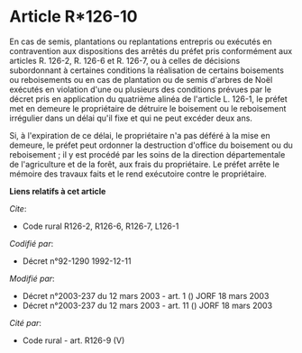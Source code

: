 # Article R*126-10

En cas de semis, plantations ou replantations entrepris ou exécutés en contravention aux dispositions des arrêtés du préfet
pris conformément aux articles R. 126-2, R. 126-6 et R. 126-7, ou à celles de décisions subordonnant à certaines conditions
la réalisation de certains boisements ou reboisements ou en cas de plantation ou de semis d'arbres de Noël exécutés en
violation d'une ou plusieurs des conditions prévues par le décret pris en application du quatrième alinéa de l'article L.
126-1, le préfet met en demeure le propriétaire de détruire le boisement ou le reboisement irrégulier dans un délai qu'il
fixe et qui ne peut excéder deux ans.

Si, à l'expiration de ce délai, le propriétaire n'a pas déféré à la mise en demeure, le préfet peut ordonner la destruction
d'office du boisement ou du reboisement ; il y est procédé par les soins de la direction départementale de l'agriculture et
de la forêt, aux frais du propriétaire. Le préfet arrête le mémoire des travaux faits et le rend exécutoire contre le
propriétaire.

**Liens relatifs à cet article**

_Cite_:

  - Code rural R126-2, R126-6, R126-7, L126-1

_Codifié par_:

  - Décret n°92-1290 1992-12-11

_Modifié par_:

  - Décret n°2003-237 du 12 mars 2003 - art. 1 () JORF 18 mars 2003
  - Décret n°2003-237 du 12 mars 2003 - art. 11 () JORF 18 mars 2003

_Cité par_:

  - Code rural - art. R126-9 (V)
